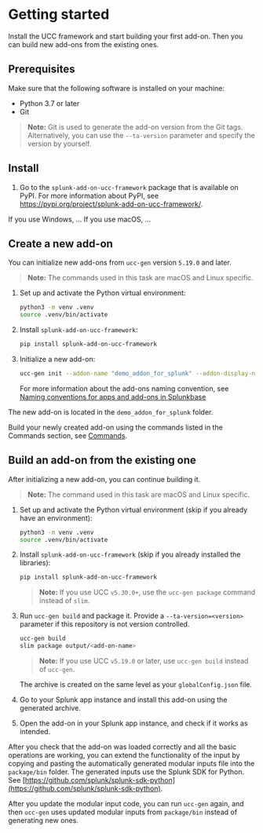 # Getting started 

Install the UCC framework and start building your first add-on. Then you can build new add-ons from the existing ones.

## Prerequisites

Make sure that the following software is installed on your machine:
* Python 3.7 or later 
* Git 

> **Note:** Git is used to generate the add-on version from the Git tags. Alternatively, you can use the `--ta-version` parameter and specify the version by yourself.

## Install

1. Go to the `splunk-add-on-ucc-framework` package that is available on PyPI. For more information about PyPI, see <https://pypi.org/project/splunk-add-on-ucc-framework/>.

If you use Windows, ...
If you use macOS, ...<!--- Artem to give more info--->

## Create a new add-on

You can initialize new add-ons from `ucc-gen` version `5.19.0` and later.

> **Note:** The commands used in this task are macOS and Linux specific.

1. Set up and activate the Python virtual environment:

    ```bash
    python3 -m venv .venv
    source .venv/bin/activate
    ```

2. Install `splunk-add-on-ucc-framework`:

    ```bash
    pip install splunk-add-on-ucc-framework
    ```

3. Initialize a new add-on:

    ```bash
    ucc-gen init --addon-name "demo_addon_for_splunk" --addon-display-name "Demo Add-on for Splunk" --addon-input-name demo_input
    ```
    For more information about the add-ons naming convention, see [Naming conventions for apps and add-ons in Splunkbase](https://dev.splunk.com/enterprise/docs/releaseapps/splunkbase/namingguidelines/)

The new add-on is located in the `demo_addon_for_splunk` folder. 

Build your newly created add-on using the commands listed in the Commands section, see [Commands](commands.md).

## Build an add-on from the existing one

After initializing a new add-on, you can continue building it.

> **Note:** The command used in this task are macOS and Linux specific.

1. Set up and activate the Python virtual environment (skip if you already have an environment):

    ```bash
    python3 -m venv .venv
    source .venv/bin/activate
    ```

1. Install `splunk-add-on-ucc-framework`  (skip if you already installed the libraries):

    ```bash
    pip install splunk-add-on-ucc-framework 
    ```

    > **Note:** If you use UCC `v5.30.0+`, use the `ucc-gen package` command instead of `slim`. 

1. Run `ucc-gen build` and package it. Provide a `--ta-version=<version>` parameter if this repository is not version controlled.

    ```bash
    ucc-gen build
    slim package output/<add-on-name>
    ```

    > **Note:** If you use UCC `v5.19.0` or later, use `ucc-gen build` instead of `ucc-gen`. 

    The archive is created on the same level as your `globalConfig.json` file.

1. Go to your Splunk app instance and install this add-on using the generated archive. 

1. Open the add-on in your Splunk app instance, and check if it works as intended.

After you check that the add-on was loaded correctly and all the basic operations are working, you can extend the functionality of the input by copying and pasting the automatically generated modular inputs file into the `package/bin` folder. The generated inputs use the Splunk SDK for Python. See [https://github.com/splunk/splunk-sdk-python](https://github.com/splunk/splunk-sdk-python). 

After you update the modular input code, you can run `ucc-gen` again, and then `ucc-gen` uses updated modular inputs from `package/bin` instead of generating new ones.